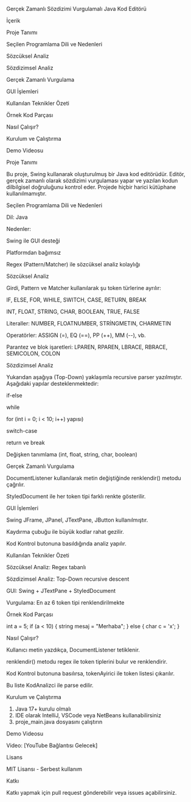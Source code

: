 Gerçek Zamanlı Sözdizimi Vurgulamalı Java Kod Editörü

İçerik

Proje Tanımı

Seçilen Programlama Dili ve Nedenleri

Sözcüksel Analiz

Sözdizimsel Analiz

Gerçek Zamanlı Vurgulama

GUI İşlemleri

Kullanılan Teknikler Özeti

Örnek Kod Parçası

Nasıl Çalışır?

Kurulum ve Çalıştırma

Demo Videosu

Proje Tanımı

Bu proje, Swing kullanarak oluşturulmuş bir Java kod editörüdür. Editör, gerçek zamanlı olarak sözdizimi vurgulaması yapar ve yazılan kodun dilbilgisel doğruluğunu kontrol eder. Projede hiçbir harici kütüphane kullanılmamıştır.

Seçilen Programlama Dili ve Nedenleri

Dil: Java

Nedenler:

Swing ile GUI desteği

Platformdan bağımsız

Regex (Pattern/Matcher) ile sözcüksel analiz kolaylığı

Sözcüksel Analiz

Girdi, Pattern ve Matcher kullanılarak şu token türlerine ayrılır:

IF, ELSE, FOR, WHILE, SWITCH, CASE, RETURN, BREAK

INT, FLOAT, STRING, CHAR, BOOLEAN, TRUE, FALSE

Literaller: NUMBER, FLOATNUMBER, STRİNGMETIN, CHARMETIN

Operatörler: ASSIGN (=), EQ (==), PP (++), MM (--), vb.

Parantez ve blok işaretleri: LPAREN, RPAREN, LBRACE, RBRACE, SEMICOLON, COLON

Sözdizimsel Analiz

Yukarıdan aşağıya (Top-Down) yaklaşımla recursive parser yazılmıştır.
Aşağıdaki yapılar desteklenmektedir:

if-else

while

for (int i = 0; i < 10; i++) yapısı)

switch-case

return ve break

Değişken tanımlama (int, float, string, char, boolean)

Gerçek Zamanlı Vurgulama

DocumentListener kullanılarak metin değiştiğinde renklendir() metodu çağrılır.

StyledDocument ile her token tipi farklı renkte gösterilir.

GUI İşlemleri

Swing JFrame, JPanel, JTextPane, JButton kullanılmıştır.

Kaydırma çubuğu ile büyük kodlar rahat gezilir.

Kod Kontrol butonuna basıldığında analiz yapılır.

Kullanılan Teknikler Özeti

Sözcüksel Analiz: Regex tabanlı

Sözdizimsel Analiz: Top-Down recursive descent

GUI: Swing + JTextPane + StyledDocument

Vurgulama: En az 6 token tipi renklendirilmekte

Örnek Kod Parçası

int a = 5;
if (a < 10) {
    string mesaj = "Merhaba";
} else {
    char c = 'x';
}

Nasıl Çalışır?

Kullanıcı metin yazdıkça, DocumentListener tetiklenir.

renklendir() metodu regex ile token tiplerini bulur ve renklendirir.

Kod Kontrol butonuna basılırsa, tokenAyirici ile token listesi çıkarılır.

Bu liste KodAnalizci ile parse edilir.

Kurulum ve Çalıştırma

1. Java 17+ kurulu olmalı
2. IDE olarak IntelliJ, VSCode veya NetBeans kullanabilirsiniz
3. proje_main.java dosyasını çalıştırın

Demo Videosu

Video: [YouTube Bağlantısı Gelecek]

Lisans

MIT Lisansı - Serbest kullanım

Katkı

Katkı yapmak için pull request gönderebilir veya issues açabilirsiniz.

